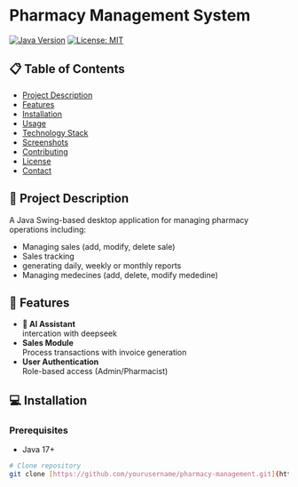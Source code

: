 # Pharmacy Management System

[![Java Version](https://img.shields.io/badge/Java-17+-blue.svg)](https://java.com)
[![License: MIT](https://img.shields.io/badge/License-MIT-yellow.svg)](https://opensource.org/licenses/MIT)

## 📋 Table of Contents
- [Project Description](#-project-description)
- [Features](#-features)
- [Installation](#-installation)
- [Usage](#-usage)
- [Technology Stack](#-technology-stack)
- [Screenshots](#-screenshots)
- [Contributing](#-contributing)
- [License](#-license)
- [Contact](#-contact)

## 📝 Project Description
A Java Swing-based desktop application for managing pharmacy operations including:
- Managing sales (add, modify, delete sale)
- Sales tracking
- generating daily, weekly or monthly reports
- Managing medecines (add, delete, modify mededine)

## 🚀 Features
- **🤖 AI Assistant**  
  intercation with deepseek
- **Sales Module**  
  Process transactions with invoice generation
- **User Authentication**  
  Role-based access (Admin/Pharmacist)

## 💻 Installation
### Prerequisites
- Java 17+


```bash
# Clone repository
git clone [https://github.com/yourusername/pharmacy-management.git](https://github.com/younessaitbenyssa/Pharmacy-Management.git)

